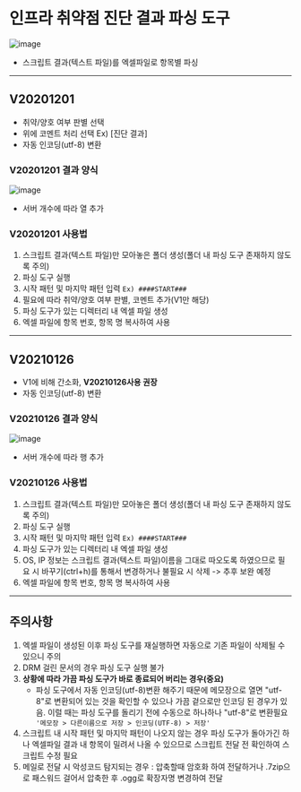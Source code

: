 # 인프라 취약점 진단 결과 파싱 도구 #
![image](https://user-images.githubusercontent.com/17823031/123910228-2059dc00-d9b5-11eb-99a9-45d3785b2771.png)
- 스크립트 결과(텍스트 파일)를 엑셀파일로 항목별 파싱   
   
-----------------------------------------
   
## V20201201 ##
- 취약/양호 여부 판별 선택
- 위에 코멘트 처리 선택
  Ex) [진단 결과]
- 자동 인코딩(utf-8) 변환   

### V20201201 결과 양식 ###
![image](https://user-images.githubusercontent.com/17823031/123603885-45bfdc00-d835-11eb-8d9d-68c55f5d90d5.png)
- 서버 개수에 따라 열 추가   

### V20201201 사용법 ###
1) 스크립트 결과(텍스트 파일)만 모아놓은 폴더 생성(폴더 내 파싱 도구 존재하지 않도록 주의)
2) 파싱 도구 실행
3) 시작 패턴 및 마지막 패턴 입력
    ```Ex) ####START###```
4) 필요에 따라 취약/양호 여부 판별, 코멘트 추가(V1만 해당)
5) 파싱 도구가 있는 디렉터리 내 엑셀 파일 생성  
6) 엑셀 파일에 항목 번호, 항목 명 복사하여 사용
   
-----------------------------------------
   
## V20210126 ##
- V1에 비해 간소화, **V20210126사용 권장**
- 자동 인코딩(utf-8) 변환   

### V20210126 결과 양식 ###
![image](https://user-images.githubusercontent.com/17823031/123909918-b2adb000-d9b4-11eb-911c-adca2a0ad1e6.png)
- 서버 개수에 따라 행 추가   

### V20210126 사용법 ###
1) 스크립트 결과(텍스트 파일)만 모아놓은 폴더 생성(폴더 내 파싱 도구 존재하지 않도록 주의)
2) 파싱 도구 실행
3) 시작 패턴 및 마지막 패턴 입력
    ```Ex) ####START###```
4) 파싱 도구가 있는 디렉터리 내 엑셀 파일 생성  
5) OS, IP 정보는 스크립트 결과(텍스트 파일)이름을 그대로 따오도록 하였으므로 필요 시 바꾸기(ctrl+h)를 통해서 변경하거나 불필요 시 삭제 -> 추후 보완 예정
6) 엑셀 파일에 항목 번호, 항목 명 복사하여 사용   
   
-----------------------------------------
   
## 주의사항 ##
1) 엑셀 파일이 생성된 이후 파싱 도구를 재실행하면 자동으로 기존 파일이 삭제될 수 있으니 주의
2) DRM 걸린 문서의 경우 파싱 도구 실행 불가   
3) **상황에 따라 가끔 파싱 도구가 바로 종료되어 버리는 경우(중요)**
   - 파싱 도구에서 자동 인코딩(utf-8)변환 해주기 때문에 메모장으로 열면 "utf-8"로 변환되어 있는 것을 확인할 수 있으나 가끔 겉으로만 인코딩 된 경우가 있음. 이럴 때는 파싱 도구를 돌리기 전에 수동으로 하나하나 "utf-8"로 변환필요
   ```'메모장 > 다른이름으로 저장 > 인코딩(UTF-8) > 저장' ```
4) 스크립트 내 시작 패턴 및 마지막 패턴이 나오지 않는 경우 파싱 도구가 돌아가긴 하나 엑셀파일 결과 내 항목이 밀려서 나올 수 있으므로 스크립트 전달 전 확인하여 스크립트 수정 필요
5) 메일로 전달 시 악성코드 탐지되는 경우 : 압축할때 암호화 하여 전달하거나 .7zip으로 패스워드 걸어서 압축한 후 .ogg로 확장자명 변경하여 전달
